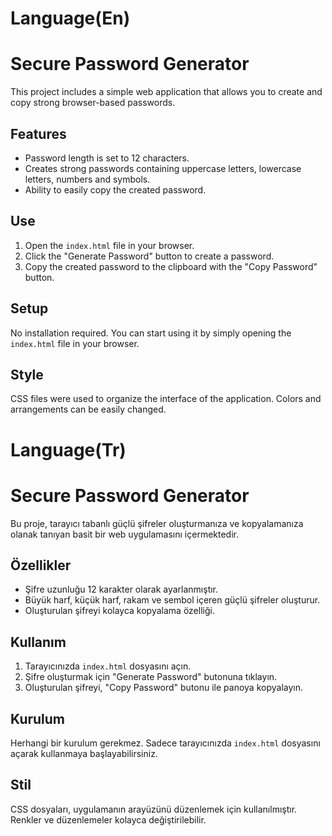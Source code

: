 # Language(En)
# Secure Password Generator

This project includes a simple web application that allows you to create and copy strong browser-based passwords.

## Features

- Password length is set to 12 characters.
- Creates strong passwords containing uppercase letters, lowercase letters, numbers and symbols.
- Ability to easily copy the created password.

## Use

1. Open the `index.html` file in your browser.
2. Click the "Generate Password" button to create a password.
3. Copy the created password to the clipboard with the "Copy Password" button.

## Setup

No installation required. You can start using it by simply opening the `index.html` file in your browser.

## Style

CSS files were used to organize the interface of the application. Colors and arrangements can be easily changed.


# Language(Tr)
# Secure Password Generator

Bu proje, tarayıcı tabanlı güçlü şifreler oluşturmanıza ve kopyalamanıza olanak tanıyan basit bir web uygulamasını içermektedir.

## Özellikler

- Şifre uzunluğu 12 karakter olarak ayarlanmıştır.
- Büyük harf, küçük harf, rakam ve sembol içeren güçlü şifreler oluşturur.
- Oluşturulan şifreyi kolayca kopyalama özelliği.

## Kullanım

1. Tarayıcınızda `index.html` dosyasını açın.
2. Şifre oluşturmak için "Generate Password" butonuna tıklayın.
3. Oluşturulan şifreyi, "Copy Password" butonu ile panoya kopyalayın.

## Kurulum

Herhangi bir kurulum gerekmez. Sadece tarayıcınızda `index.html` dosyasını açarak kullanmaya başlayabilirsiniz.

## Stil

CSS dosyaları, uygulamanın arayüzünü düzenlemek için kullanılmıştır. Renkler ve düzenlemeler kolayca değiştirilebilir.
